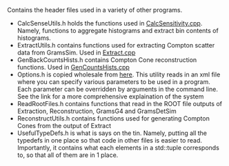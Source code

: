 Contains the header files used in a variety of other programs.

* CalcSenseUtils.h holds the functions used in [CalcSensitivity.cpp](../../SourceRecon/CalculateSensitivity.cpp). Namely, functions to aggregate histograms and extract bin contents of histograms.
* ExtractUtils.h contains functions used for extracting Compton scatter data from GramsSim. Used in [Extract.cpp](../Extraction/Extract.cpp)
* GenBackCountsHists.h contains Compton Cone reconstruction functions. Used in [GenCountsHists.cpp](../GenCountsHists/GenCountsHists.cpp)
* Options.h is copied wholesale from [here](https://github.com/wgseligman/GramsSim/tree/master/util). This utility reads in an xml file where you can specify various parameters to be used in a program. Each parameter can be overridden by arguments in the command line. See the link for a more comprehensive explaination of the system
* ReadRootFiles.h contains functions that read in the ROOT file outputs of Extraction, Reconstruction, GramsG4 and GramsDetSim
* ReconstructUtils.h contains functions used for generating Compton Cones from the output of Extract
* UsefulTypeDefs.h is what is says on the tin. Namely, putting all the typedefs in one place so that code in other files is easier to read. Importantly, it contains what each elements in a std::tuple corresponds to, so that all of them are in 1 place.